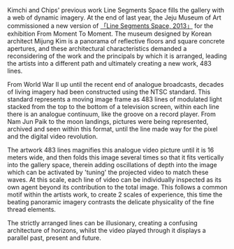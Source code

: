 Kimchi and Chips' previous work Line Segments Space fills the gallery with a web of dynamic imagery. At the end of last year, the Jeju Museum of Art commissioned a new version of [「Line Segments Space, 2013」](https://www.kimchiandchips.com/works/linesegmentsspace/) for the exhibition From Moment To Moment. The museum designed by Korean architect Mijung Kim is a panorama of reflective floors and square concrete apertures, and these architectural characteristics demanded a reconsidering of the work and the principals by which it is arranged, leading the artists into a different path and ultimately creating a new work, 483 lines.
	
From World War II up until the recent end of analogue broadcasts, decades of living imagery had been constructed using the NTSC standard. This standard represents a moving image frame as 483 lines of modulated light stacked from the top to the bottom of a television screen, within each line there is an analogue continuum, like the groove on a record player. From Nam Jun Paik to the moon landings, pictures were being represented, archived and seen within this format, until the line made way for the pixel and the digital video revolution.

The artwork 483 lines magnifies this analogue video picture until it is 16 meters wide, and then folds this image several times so that it fits vertically into the gallery space, therein adding oscillations of depth into the image which can be activated by 'tuning' the projected video to match these waves. At this scale, each line of video can be individually inspected as its own agent beyond its contribution to the total image. This follows a common motif within the artists work, to create 2 scales of experience, this time the beating panoramic imagery contrasts the delicate physicality of the fine thread elements.

The strictly arranged lines can be illusionary, creating a confusing architecture of horizons, whilst the video played through it displays a parallel past, present and future.

